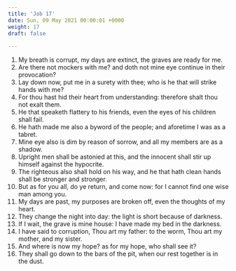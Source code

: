 ```yaml
---
title: 'Job 17'
date: Sun, 09 May 2021 00:00:01 +0000
weight: 17
draft: false
  
---
```


1. My breath is corrupt, my days are extinct, the graves are ready for me.
2. Are there not mockers with me? and doth not mine eye continue in their provocation?
3. Lay down now, put me in a surety with thee; who is he that will strike hands with me?
4. For thou hast hid their heart from understanding: therefore shalt thou not exalt them.
5. He that speaketh flattery to his friends, even the eyes of his children shall fail.
6. He hath made me also a byword of the people; and aforetime I was as a tabret.
7. Mine eye also is dim by reason of sorrow, and all my members are as a shadow.
8. Upright men shall be astonied at this, and the innocent shall stir up himself against the hypocrite.
9. The righteous also shall hold on his way, and he that hath clean hands shall be stronger and stronger.
10. But as for you all, do ye return, and come now: for I cannot find one wise man among you.
11. My days are past, my purposes are broken off, even the thoughts of my heart.
12. They change the night into day: the light is short because of darkness.
13. If I wait, the grave is mine house: I have made my bed in the darkness.
14. I have said to corruption, Thou art my father: to the worm, Thou art my mother, and my sister.
15. And where is now my hope? as for my hope, who shall see it?
16. They shall go down to the bars of the pit, when our rest together is in the dust.
